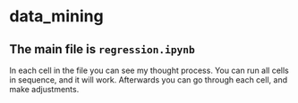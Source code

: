# data_mining

## The main file is ```regression.ipynb```

In each cell in the file you can see my thought process. You can run all cells in sequence, and it will work.
Afterwards you can go through each cell, and make adjustments.